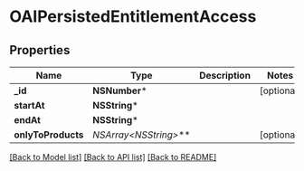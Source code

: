 # OAIPersistedEntitlementAccess

## Properties
Name | Type | Description | Notes
------------ | ------------- | ------------- | -------------
**_id** | **NSNumber*** |  | [optional] 
**startAt** | **NSString*** |  | 
**endAt** | **NSString*** |  | 
**onlyToProducts** | **NSArray&lt;NSString*&gt;*** |  | [optional] 

[[Back to Model list]](../README.md#documentation-for-models) [[Back to API list]](../README.md#documentation-for-api-endpoints) [[Back to README]](../README.md)


